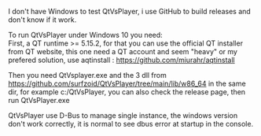 I don't have Windows to test QtVsPlayer, i use GitHub to build releases and don't know if it work.  

To run QtVsPlayer under Windows 10 you need:  
First, a QT runtime >= 5.15.2, for that you can use the official QT installer from QT website, this one need a QT account and seem "heavy" or my prefered solution, use aqtinstall : https://github.com/miurahr/aqtinstall  

Then you need QtVsplayer.exe and the 3 dll from https://github.com/surfzoid/QtVsPlayer/tree/main/lib/w86_64 in the same dir, for example c:/QtVsPlayer, you can also check the release page, then run QtVsPlayer.exe  

QtVsPlayer use D-Bus to manage single instance, the windows version don't work correctly, it is normal to see dbus error at startup in the console.  
